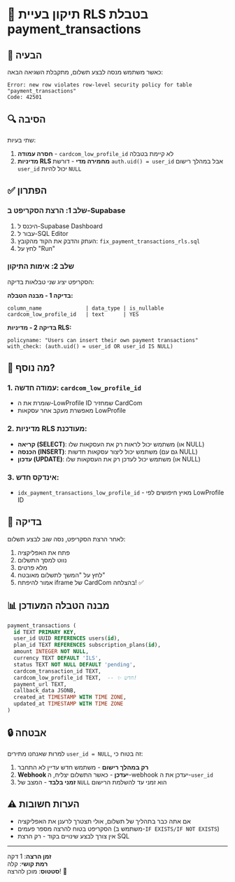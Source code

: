 # 🔧 תיקון בעיית RLS בטבלת payment_transactions

## 🎯 הבעיה

כאשר משתמש מנסה לבצע תשלום, מתקבלת השגיאה הבאה:

```
Error: new row violates row-level security policy for table "payment_transactions"
Code: 42501
```

## 🔍 הסיבה

שתי בעיות:

1. **חסרה עמודה** - `cardcom_low_profile_id` לא קיימת בטבלה
2. **מדיניות RLS מחמירה מדי** - דורשת `auth.uid() = user_id` אבל במהלך רישום `user_id` יכול להיות `NULL`

## ✅ הפתרון

### שלב 1: הרצת הסקריפט ב-Supabase

1. היכנס ל-Supabase Dashboard
2. עבור ל-SQL Editor
3. העתק והדבק את הקוד מהקובץ: `fix_payment_transactions_rls.sql`
4. לחץ על "Run"

### שלב 2: אימות התיקון

הסקריפט יציג שני טבלאות בדיקה:

**בדיקה 1 - מבנה הטבלה:**
```
column_name              | data_type | is_nullable
cardcom_low_profile_id   | text      | YES
```

**בדיקה 2 - מדיניות RLS:**
```
policyname: "Users can insert their own payment transactions"
with_check: (auth.uid() = user_id OR user_id IS NULL)
```

## 🚀 מה נוסף?

### 1. עמודה חדשה: `cardcom_low_profile_id`
- שומרת את ה-LowProfile ID שמחזיר CardCom
- מאפשרת מעקב אחר עסקאות LowProfile

### 2. מדיניות RLS מעודכנת:
- **קריאה (SELECT)**: משתמש יכול לראות רק את העסקאות שלו (או NULL)
- **הכנסה (INSERT)**: משתמש יכול ליצור עסקאות חדשות (גם עם NULL)
- **עדכון (UPDATE)**: משתמש יכול לעדכן רק את העסקאות שלו (או NULL)

### 3. אינדקס חדש:
- `idx_payment_transactions_low_profile_id` - מאיץ חיפושים לפי LowProfile ID

## 🧪 בדיקה

לאחר הרצת הסקריפט, נסה שוב לבצע תשלום:

1. פתח את האפליקציה
2. נווט למסך התשלום
3. מלא פרטים
4. לחץ על "המשך לתשלום מאובטח"
5. אמור להיפתח iframe של CardCom בהצלחה! ✅

## 📊 מבנה הטבלה המעודכן

```sql
payment_transactions (
  id TEXT PRIMARY KEY,
  user_id UUID REFERENCES users(id),
  plan_id TEXT REFERENCES subscription_plans(id),
  amount INTEGER NOT NULL,
  currency TEXT DEFAULT 'ILS',
  status TEXT NOT NULL DEFAULT 'pending',
  cardcom_transaction_id TEXT,
  cardcom_low_profile_id TEXT,  -- ✨ חדש!
  payment_url TEXT,
  callback_data JSONB,
  created_at TIMESTAMP WITH TIME ZONE,
  updated_at TIMESTAMP WITH TIME ZONE
)
```

## 🔒 אבטחה

למרות שאנחנו מתירים `user_id = NULL`, זה בטוח כי:

1. **רק במהלך רישום** - משתמש חדש עדיין לא התחבר
2. **Webhook יעדכן** - כאשר התשלום יצליח, ה-webhook יעדכן את ה-`user_id`
3. **זמני בלבד** - המצב של `NULL` הוא זמני עד להשלמת הרישום

## ⚠️ הערות חשובות

- אם אתה כבר בתהליך של תשלום, אולי תצטרך לרענן את האפליקציה
- הסקריפט בטוח להרצה מספר פעמים (משתמש ב-`IF EXISTS/IF NOT EXISTS`)
- אין צורך לבצע שינויים בקוד - רק הרצת SQL

---

**זמן הרצה**: 1 דקה  
**רמת קושי**: קלה  
**סטטוס**: מוכן להרצה! 🚀



